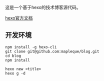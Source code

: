 这是一个基于hexo的技术博客源代码。

[hexo官方文档](https://hexo.io/zh-cn/docs)

开发环境
----

```
npm install -g hexo-cli
git clone git@github.com:mapleque/blog.git
cd blog
npm install

hexo new <title>
hexo g -d
```
